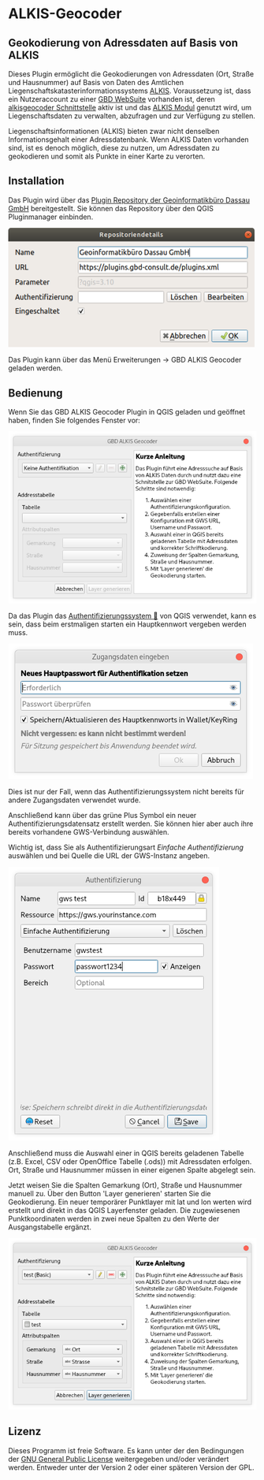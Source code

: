 ALKIS-Geocoder
==============

Geokodierung von Adressdaten auf Basis von ALKIS
------------------------------------------------

Dieses Plugin ermöglicht die Geokodierungen von Adressdaten (Ort, Straße und Hausnummer) auf Basis von Daten des Amtlichen Liegenschaftskatasterinformationssystems [ALKIS](https://de.wikipedia.org/wiki/Amtliches_Liegenschaftskatasterinformationssystem). Voraussetzung ist, dass ein Nutzeraccount zu einer [GBD WebSuite](https://gws.gbd-consult.de) vorhanden ist, deren [alkisgeocoder Schnittstelle](https://gws.gbd-consult.de/doc/current/books/server-admin/en/actions.html) aktiv ist und das [ALKIS Modul](https://gws.gbd-consult.de/doc/current/books/client-user/de/sidebar/cadastral_unit_searching.html) genutzt wird, um Liegenschaftsdaten zu verwalten, abzufragen und zur Verfügung zu stellen. 

Liegenschaftsinformationen (ALKIS) bieten zwar nicht denselben Informationsgehalt einer Adressdatenbank. Wenn ALKIS Daten vorhanden sind, ist es denoch möglich, diese zu nutzen, um Adressdaten zu geokodieren und somit als Punkte in einer Karte zu verorten.

Installation
------------

Das Plugin wird über das [Plugin Repository der Geoinformatikbüro Dassau GmbH](https://plugins.gbd-consult.de) bereitgestellt. Sie können das Repository über den QGIS Pluginmanager einbinden.

<img src="/images/repodetails.png" width="500">

Das Plugin kann über das Menü Erweiterungen -> GBD ALKIS Geocoder geladen werden.


Bedienung
---------
Wenn Sie das GBD ALKIS Geocoder Plugin in QGIS geladen und geöffnet haben, finden Sie folgendes Fenster vor:

<img src="/images/geocoder_blank.png"/>

Da das Plugin das [Authentifizierungssystem 🔐](https://docs.qgis.org/3.10/de/docs/user_manual/auth_system/auth_overview.html) von QGIS verwendet, kann es sein, dass beim erstmaligen starten ein Hauptkennwort vergeben werden muss.

<img src="./images/auth_manager.png"/>

Dies ist nur der Fall, wenn das Authentifizierungssystem nicht bereits für andere Zugangsdaten verwendet wurde.

Anschließend kann über das grüne Plus Symbol ein neuer Authentifizierungsdatensatz erstellt werden.
Sie können hier aber auch ihre bereits vorhandene GWS-Verbindung auswählen.

Wichtig ist, dass Sie als Authentifizierungsart *Einfache Authentifizierung* auswählen und bei Quelle die URL der GWS-Instanz angeben.

<img src="./images/auth_config.png"/>


Anschließend muss die Auswahl einer in QGIS bereits geladenen Tabelle (z.B. Excel, CSV oder OpenOffice Tabelle (.ods)) mit Adressdaten erfolgen. Ort, Straße und Hausnummer müssen in einer eigenen Spalte abgelegt sein.

Jetzt weisen Sie die Spalten Gemarkung (Ort), Straße und Hausnummer manuell zu. Über den Button 'Layer generieren' starten Sie die Geokodierung. Ein neuer temporärer Punktlayer mit lat und lon werten wird erstellt und direkt in das QGIS Layerfenster geladen. Die zugewiesenen Punktkoordinaten werden in zwei neue Spalten zu den Werte der Ausgangstabelle ergänzt.

<img src="/images/geocoder_filled.png"/>

## Lizenz

Dieses Programm ist freie Software. Es kann unter der den Bedingungen der [GNU General Public License](./LICENSE) weitergegeben und/oder verändert werden. Entweder unter der Version 2 oder einer späteren Version der GPL.
